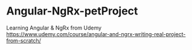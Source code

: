 # Angular-NgRx-petProject
Learning Angular &amp; NgRx from Udemy https://www.udemy.com/course/angular-and-ngrx-writing-real-project-from-scratch/
